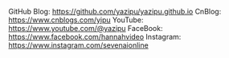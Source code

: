 GitHub Blog: https://github.com/yazipu/yazipu.github.io
CnBlog: https://www.cnblogs.com/yipu
YouTube: https://www.youtube.com/@yazipu
FaceBook: https://www.facebook.com/hannahvideo
Instagram: https://www.instagram.com/sevenaionline